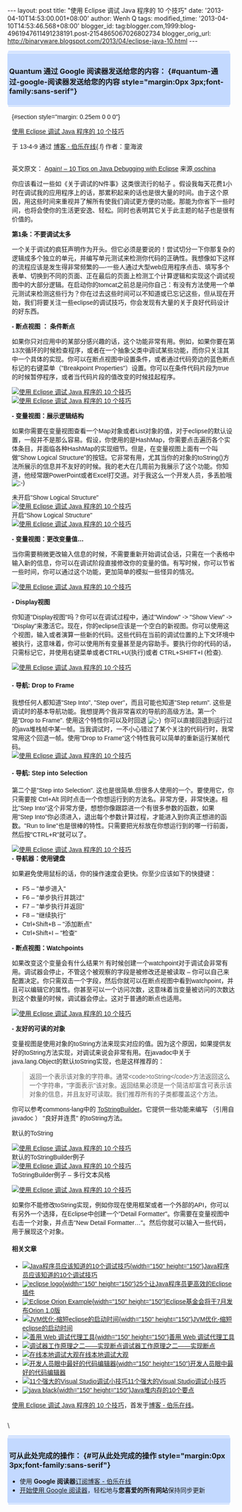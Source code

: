 --- layout: post title: "使用 Eclipse 调试 Java 程序的 10 个技巧" date:
'2013-04-10T14:53:00.001+08:00' author: Wenh Q tags: modified\_time:
'2013-04-10T14:53:46.568+08:00' blogger\_id:
tag:blogger.com,1999:blog-4961947611491238191.post-2154865067026802734
blogger\_orig\_url:
http://binaryware.blogspot.com/2013/04/eclipse-java-10.html ---
<div
style="margin: 0px 2px; padding-top: 1px;    background-color: #c3d9ff; font-size: 1px !important;    line-height: 0px !important;">

 

</div>

<div
style="margin: 0px 1px; padding-top: 1px;    background-color: #c3d9ff; font-size: 1px !important;    line-height: 0px !important;">

 

</div>

<div style="padding: 4px; background-color: #c3d9ff;">

### Quantum 通过 Google 阅读器发送给您的内容： {#quantum-通过-google-阅读器发送给您的内容 style="margin:0px 3px;font-family:sans-serif"}

</div>

<div
style="margin: 0px 1px; padding-top: 1px;    background-color: #c3d9ff; font-size: 1px !important;    line-height: 0px !important;">

 

</div>

<div
style="margin: 0px 2px; padding-top: 1px;    background-color: #c3d9ff; font-size: 1px !important;    line-height: 0px !important;">

 

</div>

<div
style="font-family:sans-serif;overflow:auto;width:100%;margin: 0px 10px">

 {#section style="margin: 0.25em 0 0 0"}

<div>

[使用 Eclipse 调试 Java 程序的 10
个技巧](http://blog.jobbole.com/37893/?utm_source=rss&utm_medium=rss&utm_campaign=%25e4%25bd%25bf%25e7%2594%25a8-eclipse-%25e8%25b0%2583%25e8%25af%2595-java-%25e7%25a8%258b%25e5%25ba%258f%25e7%259a%2584-10-%25e4%25b8%25aa%25e6%258a%2580%25e5%25b7%25a7)

</div>

<div style="margin-bottom: 0.5em">

于 13-4-9 通过 [博客 - 伯乐在线](http://blog.jobbole.com){.f}
作者：童海波

</div>

\
英文原文： [Again! – 10 Tips on Java Debugging with
Eclipse](http://blog.codecentric.de/en/2013/04/again-10-tips-on-java-debugging-with-eclipse/)
来源[ oschina](http://www.oschina.net/translate/again-10-tips-on-java-debugging-with-eclipse)

你应该看过一些如《关于调试的N件事》这类很流行的帖子
。假设我每天花费1小时在调试我的应用程序上的话，那累积起来的话也是很大量的时间。由于这个原因，用这些时间来重视并了解所有使我们调试更方便的功能。那能为你省下一些时间，也将会使你的生活更安逸、轻松。同时也表明其它关于此主题的帖子也是很有价值的。

**第1条：不要调试太多**

一个关于调试的疯狂声明作为开头。但它必须是要说的！尝试切分一下你那复杂的逻辑成多个独立的单元，并编写单元测试来检测你代码的正确性。我想像如下这样的流程应该是发生得非常频繁的—-一些人通过大型web应用程序点击、填写多个表单、切换到不同的页面、正在最后的页面上检测工个计算逻辑和实现这个调试视图中的大部分逻辑。在启动你的tomcat之前总是问你自己：有没有方法使用一个单元测试来检测这些行为？你在过去这些时间可以不知道或已忘记这些，但从现在开始，我们将要关注一些eclipse的调试技巧，你会发现有大量的关于良好代码设计的好东西。

**- 断点视图 ： 条件断点**

如果你只对应用中的某部分感兴趣的话，这个功能非常有用。例如，如果你要在第13次循环的时候检查程序，或者在一个抽象父类中调试某些功能，而你只关注其中一个具体的实现。你可以在断点视图中设置条件，或者通过代码旁边的蓝色断点标记的右键菜单（"Breakpoint
Properties"）设置。你可以在条件代码片段为true的时候暂停程序，或者当代码片段的值改变的时候挂起程序。

[![使用 Eclipse 调试 Java 程序的 10
个技巧](http://blog.jobbole.com/wp-content/uploads/2013/04/08211426_5OGf.png "使用 Eclipse 调试 Java 程序的 10 个技巧")](http://blog.jobbole.com/wp-content/uploads/2013/04/08211426_5OGf.png "使用 Eclipse 调试 Java 程序的 10 个技巧")\
[![使用 Eclipse 调试 Java 程序的 10
个技巧](http://blog.jobbole.com/wp-content/uploads/2013/04/08211427_RZNd.png "使用 Eclipse 调试 Java 程序的 10 个技巧")](http://blog.jobbole.com/wp-content/uploads/2013/04/08211427_RZNd.png "使用 Eclipse 调试 Java 程序的 10 个技巧")

**- 变量视图：展示逻辑结构**

如果你需要在变量视图查看一个Map对象或者List对象的值，对于eclipse的默认设置，一般并不是那么容易。假设，你使用的是HashMap，你需要点击遍历各个实体条目，并面临各种HashMap的实现细节。但是，在变量视图上面有一个叫做"Show
Logical
Structure"的按钮。它非常有用，尤其当你的对象的toString()方法所展示的信息并不友好的时候。我的老大在几周前为我展示了这个功能。你知道，他经常跟PowerPoint或者Excel打交道。对于我这么一个开发人员，多丢脸哦 ![;-)](http://static.oschina.net/uploads/img/201304/08211425_V3u4.gif)

未开启"Show Logical Structure"\
[![使用 Eclipse 调试 Java 程序的 10
个技巧](http://blog.jobbole.com/wp-content/uploads/2013/04/08211429_x6RR.png "使用 Eclipse 调试 Java 程序的 10 个技巧")](http://blog.jobbole.com/wp-content/uploads/2013/04/08211429_x6RR.png "使用 Eclipse 调试 Java 程序的 10 个技巧")\
开启"Show Logical Structure"\
[![使用 Eclipse 调试 Java 程序的 10
个技巧](http://blog.jobbole.com/wp-content/uploads/2013/04/08211430_GNOo.png "使用 Eclipse 调试 Java 程序的 10 个技巧")](http://blog.jobbole.com/wp-content/uploads/2013/04/08211430_GNOo.png "使用 Eclipse 调试 Java 程序的 10 个技巧")

**- 变量视图：更改变量值…**

当你需要稍微更改输入信息的时候，不需要重新开始调试会话，只需在一个表格中输入新的信息，你可以在调试阶段直接修改你的变量的值。有写时候，你可以节省一些时间，你可以通过这个功能，更加简单的模拟一些怪异的情况。

[![使用 Eclipse 调试 Java 程序的 10
个技巧](http://blog.jobbole.com/wp-content/uploads/2013/04/08211431_WWty.png "使用 Eclipse 调试 Java 程序的 10 个技巧")](http://blog.jobbole.com/wp-content/uploads/2013/04/08211431_WWty.png "使用 Eclipse 调试 Java 程序的 10 个技巧")

**- Display视图**

你知道"Display视图"吗？你可以在调试过程中，通过"Window" -&gt; "Show
View" -&gt;
"Display"来激活它。现在，你的eclipse应该是一个空白的新视图。你可以使用这个视图，输入或者演算一些新的代码。这些代码在当前的调试位置的上下文环境中被执行，这意味着，你可以使用所有变量甚至是内容助手。要执行你的代码的话，只需标记它，并使用右键菜单或者CTRL+U(执行)或者 CTRL+SHIFT+I
(检查).

[![使用 Eclipse 调试 Java 程序的 10
个技巧](http://blog.jobbole.com/wp-content/uploads/2013/04/08211433_VzXt.png "使用 Eclipse 调试 Java 程序的 10 个技巧")](http://blog.jobbole.com/wp-content/uploads/2013/04/08211433_VzXt.png "使用 Eclipse 调试 Java 程序的 10 个技巧")

#### - 导航: Drop to Frame

我想任何人都知道"Step Into", "Step over"，而且可能也知道"Step return".
这些是调试时的基本导航功能。我想提两个我非常喜欢的导航的高级方法。第一个是"Drop
to Frame".
使用这个特性你可以及时回退 ![;-)](http://static.oschina.net/uploads/img/201304/08211425_V3u4.gif) 
你可以直接回退到运行过的java堆栈帧中某一帧。当我调试时，一不小心错过了某个关注的代码行时，我常常用这个回退一帧。使用"Drop
to Frame"这个特性我可以简单的重新运行某帧代码。\
[![使用 Eclipse 调试 Java 程序的 10
个技巧](http://blog.jobbole.com/wp-content/uploads/2013/04/08211435_mwS1.png "使用 Eclipse 调试 Java 程序的 10 个技巧")](http://blog.jobbole.com/wp-content/uploads/2013/04/08211435_mwS1.png "使用 Eclipse 调试 Java 程序的 10 个技巧")

#### - 导航: Step into Selection

第二个是"Step into Selection".
这也是很简单,但很多人使用的一个。要使用它，你只需要按 Ctrl+Alt
同时点击一个你想运行到的方法名。非常方便，非常快速。相比"Step
Into"这个非常方便，想想你像跟踪进一个有很多参数的函数，如果用"Step
Into"你必须进入，退出每个参数计算过程，才能进入到你真正想进的函数。"Run
to
line"也是很棒的特性。只需要把光标放在你想运行到的哪一行前面，然后按"CTRL+R"就可以了。

[![使用 Eclipse 调试 Java 程序的 10
个技巧](http://blog.jobbole.com/wp-content/uploads/2013/04/08211437_FeyO.png "使用 Eclipse 调试 Java 程序的 10 个技巧")](http://blog.jobbole.com/wp-content/uploads/2013/04/08211437_FeyO.png "使用 Eclipse 调试 Java 程序的 10 个技巧")\
**- 导航器：使用键盘**

如果避免使用鼠标的话，你的操作速度会更快。你至少应该如下的快捷键：

-   F5 – "单步进入"
-   F6 – "单步执行并跳过"
-   F7 – "单步执行并返回"
-   F8 – "继续执行"
-   Ctrl+Shift+B – "添加断点"
-   Ctrl+Shift+I – "检查"

**- 断点视图：Watchpoints**

如果改变这个变量会有什么结果?!
有时候创建一个watchpoint对于调试会非常有用。调试器会停止，不管这个被观察的字段是被修改还是被读取
–
你可以自己来配置决定。你只需双击一个字段，然后你就可以在断点视图中看到watchpoint，并且可以编辑它的属性。你甚至可以一个访问次数，这意味着当变量被访问的次数达到这个数量的时候，调试器会停止。这对于普通的断点也适用。

[![使用 Eclipse 调试 Java 程序的 10
个技巧](http://blog.jobbole.com/wp-content/uploads/2013/04/08211438_hQ0N.png "使用 Eclipse 调试 Java 程序的 10 个技巧")](http://blog.jobbole.com/wp-content/uploads/2013/04/08211438_hQ0N.png "使用 Eclipse 调试 Java 程序的 10 个技巧")

**- 友好的可读的对象**

变量视图是使用对象的toString方法来现实对应的值。因为这个原因，如果提供友好的toString方法实现，对调试来说会非常有用。在javadoc中关于java.lang.Object的默认toString实现，也是这样推荐的：

> 返回一个表示该对象的字符串。通常&lt;code&gt;toString&lt;/code&gt;方法返回这么一个字符串，"字面表示"该对象。返回结果必须是一个简洁却富含可表示该对象的信息，并且友好可读取。我们推荐所有的子类都覆盖这个方法。

你可以参考commons-lang中的 [ToStringBuilder](http://commons.apache.org/proper/commons-lang/apidocs/org/apache/commons/lang3/builder/ToStringBuilder.html)。它提供一些功能来编写
（引用自javadoc ） "良好并连贯" 的toString方法。

默认的ToString

[![使用 Eclipse 调试 Java 程序的 10
个技巧](http://blog.jobbole.com/wp-content/uploads/2013/04/08211440_eUhn.png "使用 Eclipse 调试 Java 程序的 10 个技巧")](http://blog.jobbole.com/wp-content/uploads/2013/04/08211440_eUhn.png "使用 Eclipse 调试 Java 程序的 10 个技巧")\
默认的ToStringBuilder例子\
[![使用 Eclipse 调试 Java 程序的 10
个技巧](http://blog.jobbole.com/wp-content/uploads/2013/04/08211441_AsCq.png "使用 Eclipse 调试 Java 程序的 10 个技巧")](http://blog.jobbole.com/wp-content/uploads/2013/04/08211441_AsCq.png "使用 Eclipse 调试 Java 程序的 10 个技巧")\
ToStringBuilder例子 – 多行文本风格

[![使用 Eclipse 调试 Java 程序的 10
个技巧](http://blog.jobbole.com/wp-content/uploads/2013/04/08211443_5U7e.png "使用 Eclipse 调试 Java 程序的 10 个技巧")](http://blog.jobbole.com/wp-content/uploads/2013/04/08211443_5U7e.png "使用 Eclipse 调试 Java 程序的 10 个技巧")

如果你不能修改toString实现，例如你现在使用框架或者一个外部的API，你可以有另外一个选择，在Eclipse中创建一个"Detail
Formatter"。你需要在变量视图中右击一个对象，并点击"New Detail
Formatter…"。然后你就可以输入一些代码，用于展现这个对象。

#### 相关文章

-   [![Java程序员应该知道的10个调试技巧](http://blog.jobbole.com/wp-content/uploads/2012/09/156_120903163734_1-150x150.png){width="150"
    height="150"}](http://blog.jobbole.com/26435/)[Java程序员应该知道的10个调试技巧](http://blog.jobbole.com/26435/)
-   [![eclipse
    logo](http://blog.jobbole.com/wp-content/uploads/2012/04/eclipse-logo-150x150.jpg){width="150"
    height="150"}](http://blog.jobbole.com/16127/)[25个让Java程序员更高效的Eclipse插件](http://blog.jobbole.com/16127/)
-   [![Eclipse Orion
    Example](http://blog.jobbole.com/wp-content/uploads/2012/03/Orion-Example-150x150.png){width="150"
    height="150"}](http://blog.jobbole.com/16318/)[Eclipse基金会将于7月发布Orion
    1.0版](http://blog.jobbole.com/16318/)
-   [![JVM优化-缩短eclipse的启动时间](http://blog.jobbole.com/wp-content/uploads/2013/03/002356_C7Tx_254689-150x150.png){width="150"
    height="150"}](http://blog.jobbole.com/34536/)[JVM优化-缩短eclipse的启动时间](http://blog.jobbole.com/34536/)
-   [![善用 Web
    调试代理工具](http://blog.jobbole.com/wp-content/uploads/2013/03/22-150x150.png){width="150"
    height="150"}](http://blog.jobbole.com/34457/)[善用 Web
    调试代理工具](http://blog.jobbole.com/34457/)
-   [![调试器工作原理之二——实现断点](http://blog.jobbole.com/wp-content/plugins/wordpress-23-related-posts-plugin/static/thumbs/6.jpg)](http://blog.jobbole.com/23632/)[调试器工作原理之二——实现断点](http://blog.jobbole.com/23632/)
-   [![在线本地调试大观](http://blog.jobbole.com/wp-content/plugins/wordpress-23-related-posts-plugin/static/thumbs/16.jpg)](http://blog.jobbole.com/1147/)[在线本地调试大观](http://blog.jobbole.com/1147/)
-   [![开发人员眼中最好的代码编辑器](http://blog.jobbole.com/wp-content/uploads/2012/07/Which-is-the-Best-Code-Editor-150x150.jpg){width="150"
    height="150"}](http://blog.jobbole.com/24594/)[开发人员眼中最好的代码编辑器](http://blog.jobbole.com/24594/)
-   [![11个强大的Visual
    Studio调试小技巧](http://www.hanselman.com/images/vs2010logo_transparent_large.png)](http://blog.jobbole.com/33865/)[11个强大的Visual
    Studio调试小技巧](http://blog.jobbole.com/33865/)
-   [![java
    black](http://blog.jobbole.com/wp-content/uploads/2012/02/java-black--150x150.jpg){width="150"
    height="150"}](http://blog.jobbole.com/13373/)[Java堆内存的10个要点](http://blog.jobbole.com/13373/)

[使用 Eclipse 调试 Java 程序的 10
个技巧](http://blog.jobbole.com/37893/)，首发于[博客 -
伯乐在线](http://blog.jobbole.com)。

</div>

\
<div
style="margin: 0px 2px; padding-top: 1px;    background-color: #c3d9ff; font-size: 1px !important;    line-height: 0px !important;">

 

</div>

<div
style="margin: 0px 1px; padding-top: 1px;    background-color: #c3d9ff; font-size: 1px !important;    line-height: 0px !important;">

 

</div>

<div style="padding: 4px; background-color: #c3d9ff;">

### 可从此处完成的操作： {#可从此处完成的操作 style="margin:0px 3px;font-family:sans-serif"}

-   使用 **Google 阅读器**[订阅博客 -
    伯乐在线](http://www.google.com/reader/view/feed%2Fhttp%3A%2F%2Fblog.jobbole.com%2Ffeed%2F?source=email)
-   [开始使用 Google
    阅读器](http://www.google.com/reader/?source=email)，轻松地与**您喜爱的所有网站**保持同步更新

</div>

<div
style="margin: 0px 1px; padding-top: 1px;    background-color: #c3d9ff; font-size: 1px !important;    line-height: 0px !important;">

 

</div>

<div
style="margin: 0px 2px; padding-top: 1px;    background-color: #c3d9ff; font-size: 1px !important;    line-height: 0px !important;">

 

</div>
